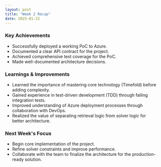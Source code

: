 ```yaml
---
layout: post
title: "Week 2 Recap"
date: 2025-01-22
---
```


### Key Achievements

- Successfully deployed a working PoC to Azure.
- Documented a clear API contract for the project.
- Achieved comprehensive test coverage for the PoC.
- Made well-documented architecture decisions.

### Learnings & Improvements

- Learned the importance of mastering core technology (Timefold) before adding complexity.
- Gained experience in test-driven development (TDD) through failing integration tests.
- Improved understanding of Azure deployment processes through collaboration with DevOps.
- Realized the value of separating retrieval logic from solver logic for better architecture.

### Next Week's Focus

- Begin core implementation of the project.
- Refine solver constraints and improve performance.
- Collaborate with the team to finalize the architecture for the production-ready solution.
